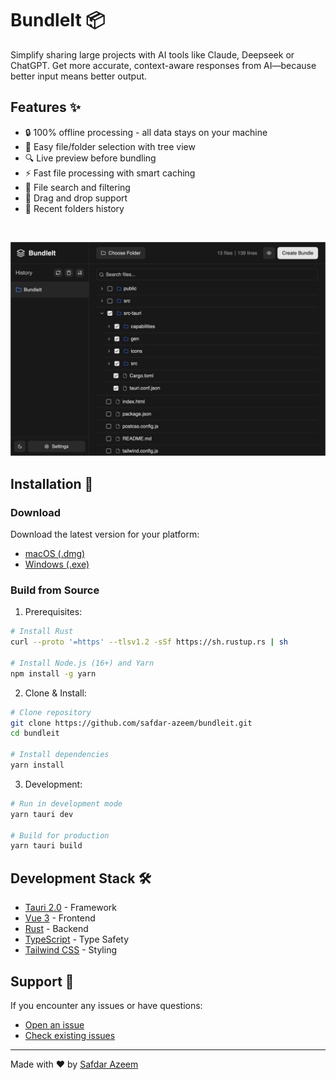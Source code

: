 # BundleIt 📦

Simplify sharing large projects with AI tools like Claude, Deepseek or ChatGPT. Get more accurate, context-aware responses from AI—because better input means better output.

## Features ✨

-  🔒 100% offline processing - all data stays on your machine
-  📂 Easy file/folder selection with tree view
-  🔍 Live preview before bundling
-  ⚡ Fast file processing with smart caching
-  🔎 File search and filtering
-  🎯 Drag and drop support
-  💾 Recent folders history

<br>

![BundleIt Screenshot](public/bundleit.png)

## Installation 🚀

### Download

Download the latest version for your platform:

-  [macOS (.dmg)](https://github.com/safdar-azeem/bundleIt/releases/tag/v0.1.2)
-  [Windows (.exe)](https://github.com/safdar-azeem/bundleIt/releases/tag/v0.1.2)

### Build from Source

1. Prerequisites:

```bash
# Install Rust
curl --proto '=https' --tlsv1.2 -sSf https://sh.rustup.rs | sh

# Install Node.js (16+) and Yarn
npm install -g yarn
```

2. Clone & Install:

```bash
# Clone repository
git clone https://github.com/safdar-azeem/bundleit.git
cd bundleit

# Install dependencies
yarn install
```

3. Development:

```bash
# Run in development mode
yarn tauri dev

# Build for production
yarn tauri build
```

## Development Stack 🛠️

-  [Tauri 2.0](https://v2.tauri.app/) - Framework
-  [Vue 3](https://vuejs.org/) - Frontend
-  [Rust](https://www.rust-lang.org/) - Backend
-  [TypeScript](https://www.typescriptlang.org/) - Type Safety
-  [Tailwind CSS](https://tailwindcss.com/) - Styling

## Support 💬

If you encounter any issues or have questions:

-  [Open an issue](https://github.com/safdar-azeem/bundleit/issues)
-  [Check existing issues](https://github.com/safdar-azeem/bundleit/issues?q=is%3Aissue)

---

Made with ❤️ by [Safdar Azeem](https://github.com/safdar-azeem)
